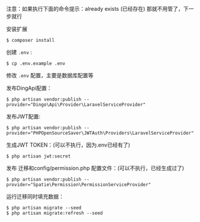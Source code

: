 
注意：如果执行下面的命令提示：already exists (已经存在)  那就不用管了，下一步就行

安装扩展

```
$ composer install
```

创建 `.env` :

```
$ cp .env.example .env
```

修改 `.env` 配置，主要是数据库配置等

发布DingApi配置：

```
$ php artisan vendor:publish --provider="Dingo\Api\Provider\LaravelServiceProvider"
```

发布JWT配置:

```
$ php artisan vendor:publish --provider="PHPOpenSourceSaver\JWTAuth\Providers\LaravelServiceProvider"
```

生成JWT TOKEN：(可以不执行，因为.env已经有了)

```
$ php artisan jwt:secret
```

发布 迁移和config/permission.php 配置文件：(可以不执行，已经生成过了)

```
$ php artisan vendor:publish --provider="Spatie\Permission\PermissionServiceProvider"
```


运行迁移同时填充数据：

```
$ php artisan migrate --seed
$ php artisan migrate:refresh --seed
```







